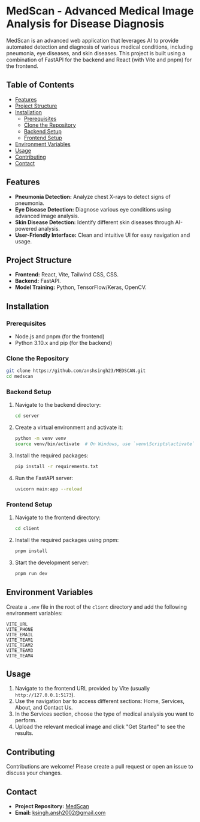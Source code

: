 # MedScan - Advanced Medical Image Analysis for Disease Diagnosis

MedScan is an advanced web application that leverages AI to provide automated detection and diagnosis of various medical conditions, including pneumonia, eye diseases, and skin diseases. This project is built using a combination of FastAPI for the backend and React (with Vite and pnpm) for the frontend.

## Table of Contents

- [Features](#features)
- [Project Structure](#project-structure)
- [Installation](#installation)
  - [Prerequisites](#prerequisites)
  - [Clone the Repository](#clone-the-repository)
  - [Backend Setup](#backend-setup)
  - [Frontend Setup](#frontend-setup)
- [Environment Variables](#environment-variables)
- [Usage](#usage)
- [Contributing](#contributing)
- [Contact](#contact)

## Features

- **Pneumonia Detection:** Analyze chest X-rays to detect signs of pneumonia.
- **Eye Disease Detection:** Diagnose various eye conditions using advanced image analysis.
- **Skin Disease Detection:** Identify different skin diseases through AI-powered analysis.
- **User-Friendly Interface:** Clean and intuitive UI for easy navigation and usage.

## Project Structure

- **Frontend:** React, Vite, Tailwind CSS, CSS.
- **Backend:** FastAPI.
- **Model Training:** Python, TensorFlow/Keras, OpenCV.

## Installation

### Prerequisites

- Node.js and pnpm (for the frontend)
- Python 3.10.x and pip (for the backend)

### Clone the Repository

```sh
git clone https://github.com/anshsingh23/MEDSCAN.git
cd medscan
```

### Backend Setup

1. Navigate to the backend directory:

    ```sh
    cd server
    ```

2. Create a virtual environment and activate it:

    ```sh
    python -m venv venv
    source venv/bin/activate  # On Windows, use `venv\Scripts\activate`
    ```

3. Install the required packages:

    ```sh
    pip install -r requirements.txt
    ```

4. Run the FastAPI server:

    ```sh
    uvicorn main:app --reload
    ```

### Frontend Setup

1. Navigate to the frontend directory:

    ```sh
    cd client
    ```

2. Install the required packages using pnpm:

    ```sh
    pnpm install
    ```

3. Start the development server:

    ```sh
    pnpm run dev
    ```

## Environment Variables

Create a `.env` file in the root of the `client` directory and add the following environment variables:

```plaintext
VITE_URL
VITE_PHONE
VITE_EMAIL
VITE_TEAM1
VITE_TEAM2
VITE_TEAM3
VITE_TEAM4
```

## Usage

1. Navigate to the frontend URL provided by Vite (usually `http://127.0.0.1:5173`).
2. Use the navigation bar to access different sections: Home, Services, About, and Contact Us.
3. In the Services section, choose the type of medical analysis you want to perform.
4. Upload the relevant medical image and click "Get Started" to see the results.

## Contributing

Contributions are welcome! Please create a pull request or open an issue to discuss your changes.

## Contact

- **Project Repository:** [MedScan](https://github.com/anshsingh23/MEDSCAN.git)
- **Email:** ksingh.ansh2002@gmail.com
